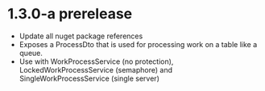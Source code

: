 # 1.3.0-a prerelease
- Update all nuget package references
- Exposes a ProcessDto that is used for processing work on a table like a queue. 
- Use with WorkProcessService (no protection), LockedWorkProcessService (semaphore) and SingleWorkProcessService (single server)
